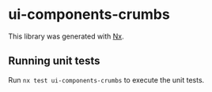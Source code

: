 # ui-components-crumbs

This library was generated with [Nx](https://nx.dev).

## Running unit tests

Run `nx test ui-components-crumbs` to execute the unit tests.
